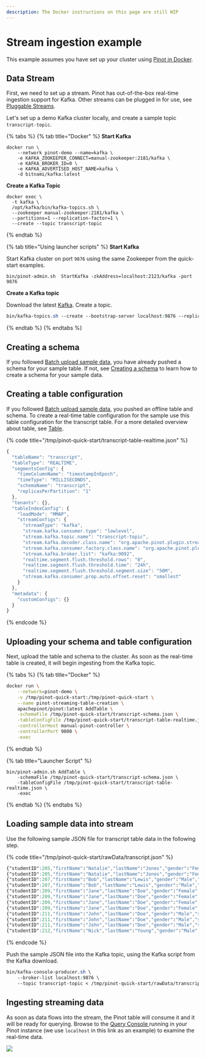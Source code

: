 ```yaml
---
description: The Docker instructions on this page are still WIP
---
```


# Stream ingestion example

This example assumes you have set up your cluster using [Pinot in Docker](https://docs.pinot.apache.org/basics/getting-started/advanced-pinot-setup).

## Data Stream

First, we need to set up a stream. Pinot has out-of-the-box real-time ingestion support for Kafka. Other streams can be plugged in for use, see [Pluggable Streams](../../developers/plugin-architecture/write-custom-plugins/write-your-stream.md).

Let's set up a demo Kafka cluster locally, and create a sample topic `transcript-topic`.

{% tabs %}
{% tab title="Docker" %}
**Start Kafka**

```
docker run \
    --network pinot-demo --name=kafka \
    -e KAFKA_ZOOKEEPER_CONNECT=manual-zookeeper:2181/kafka \
    -e KAFKA_BROKER_ID=0 \
    -e KAFKA_ADVERTISED_HOST_NAME=kafka \
    -d bitnami/kafka:latest
```

**Create a Kafka Topic**

```
docker exec \
  -t kafka \
  /opt/kafka/bin/kafka-topics.sh \
  --zookeeper manual-zookeeper:2181/kafka \
  --partitions=1 --replication-factor=1 \
  --create --topic transcript-topic
```
{% endtab %}

{% tab title="Using launcher scripts" %}
**Start Kafka**

Start Kafka cluster on port `9876` using the same Zookeeper from the quick-start examples.

```
bin/pinot-admin.sh  StartKafka -zkAddress=localhost:2123/kafka -port 9876
```

**Create a Kafka topic**

Download the latest [Kafka](https://kafka.apache.org/quickstart#quickstart\_download). Create a topic.

```css
bin/kafka-topics.sh --create --bootstrap-server localhost:9876 --replication-factor 1 --partitions 1 --topic transcript-topic
```
{% endtab %}
{% endtabs %}

## Creating a schema

If you followed [Batch upload sample data](pushing-your-data-to-pinot.md), you have already pushed a schema for your sample table. If not, see [Creating a schema](../data-import/pinot-stream-ingestion/#create-schema-configuration) to learn how to create a schema for your sample data.

## Creating a table configuration

If you followed [Batch upload sample data](pushing-your-data-to-pinot.md), you pushed an offline table and schema. To create a real-time table configuration for the sample use this table configuration for the transcript table. For a more detailed overview about table, see [Table](../concepts/components/table/).

{% code title="/tmp/pinot-quick-start/transcript-table-realtime.json" %}
```javascript
{
  "tableName": "transcript",
  "tableType": "REALTIME",
  "segmentsConfig": {
    "timeColumnName": "timestampInEpoch",
    "timeType": "MILLISECONDS",
    "schemaName": "transcript",
    "replicasPerPartition": "1"
  },
  "tenants": {},
  "tableIndexConfig": {
    "loadMode": "MMAP",
    "streamConfigs": {
      "streamType": "kafka",
      "stream.kafka.consumer.type": "lowlevel",
      "stream.kafka.topic.name": "transcript-topic",
      "stream.kafka.decoder.class.name": "org.apache.pinot.plugin.stream.kafka.KafkaJSONMessageDecoder",
      "stream.kafka.consumer.factory.class.name": "org.apache.pinot.plugin.stream.kafka20.KafkaConsumerFactory",
      "stream.kafka.broker.list": "kafka:9092",
      "realtime.segment.flush.threshold.rows": "0",
      "realtime.segment.flush.threshold.time": "24h",
      "realtime.segment.flush.threshold.segment.size": "50M",
      "stream.kafka.consumer.prop.auto.offset.reset": "smallest"
    }
  },
  "metadata": {
    "customConfigs": {}
  }
}
```
{% endcode %}

## Uploading your schema and table configuration

Next, upload the table and schema to the cluster. As soon as the real-time table is created, it will begin ingesting from the Kafka topic.

{% tabs %}
{% tab title="Docker" %}
```bash
docker run \
    --network=pinot-demo \
    -v /tmp/pinot-quick-start:/tmp/pinot-quick-start \
    --name pinot-streaming-table-creation \
    apachepinot/pinot:latest AddTable \
    -schemaFile /tmp/pinot-quick-start/transcript-schema.json \
    -tableConfigFile /tmp/pinot-quick-start/transcript-table-realtime.json \
    -controllerHost manual-pinot-controller \
    -controllerPort 9000 \
    -exec
```
{% endtab %}

{% tab title="Launcher Script" %}
```
bin/pinot-admin.sh AddTable \
    -schemaFile /tmp/pinot-quick-start/transcript-schema.json \
    -tableConfigFile /tmp/pinot-quick-start/transcript-table-realtime.json \
    -exec
```
{% endtab %}
{% endtabs %}

## Loading sample data into stream

Use the following sample JSON file for transcript table data in the following step.

{% code title="/tmp/pinot-quick-start/rawData/transcript.json" %}
```css
{"studentID":205,"firstName":"Natalie","lastName":"Jones","gender":"Female","subject":"Maths","score":3.8,"timestampInEpoch":1571900400000}
{"studentID":205,"firstName":"Natalie","lastName":"Jones","gender":"Female","subject":"History","score":3.5,"timestampInEpoch":1571900400000}
{"studentID":207,"firstName":"Bob","lastName":"Lewis","gender":"Male","subject":"Maths","score":3.2,"timestampInEpoch":1571900400000}
{"studentID":207,"firstName":"Bob","lastName":"Lewis","gender":"Male","subject":"Chemistry","score":3.6,"timestampInEpoch":1572418800000}
{"studentID":209,"firstName":"Jane","lastName":"Doe","gender":"Female","subject":"Geography","score":3.8,"timestampInEpoch":1572505200000}
{"studentID":209,"firstName":"Jane","lastName":"Doe","gender":"Female","subject":"English","score":3.5,"timestampInEpoch":1572505200000}
{"studentID":209,"firstName":"Jane","lastName":"Doe","gender":"Female","subject":"Maths","score":3.2,"timestampInEpoch":1572678000000}
{"studentID":209,"firstName":"Jane","lastName":"Doe","gender":"Female","subject":"Physics","score":3.6,"timestampInEpoch":1572678000000}
{"studentID":211,"firstName":"John","lastName":"Doe","gender":"Male","subject":"Maths","score":3.8,"timestampInEpoch":1572678000000}
{"studentID":211,"firstName":"John","lastName":"Doe","gender":"Male","subject":"English","score":3.5,"timestampInEpoch":1572678000000}
{"studentID":211,"firstName":"John","lastName":"Doe","gender":"Male","subject":"History","score":3.2,"timestampInEpoch":1572854400000}
{"studentID":212,"firstName":"Nick","lastName":"Young","gender":"Male","subject":"History","score":3.6,"timestampInEpoch":1572854400000}
```
{% endcode %}

Push the sample JSON file into the Kafka topic, using the Kafka script from the Kafka download.

```css
bin/kafka-console-producer.sh \
    --broker-list localhost:9876 \
    --topic transcript-topic < /tmp/pinot-quick-start/rawData/transcript.json
```

## Ingesting streaming data

As soon as data flows into the stream, the Pinot table will consume it and it will be ready for querying. Browse to the [Query Console ](http://localhost:9000/query)running in your Pinot instance (we use `localhost` in this link as an example) to examine the real-time data.

![](../../.gitbook/assets/Pinot\_query\_transcript\_table.png)

